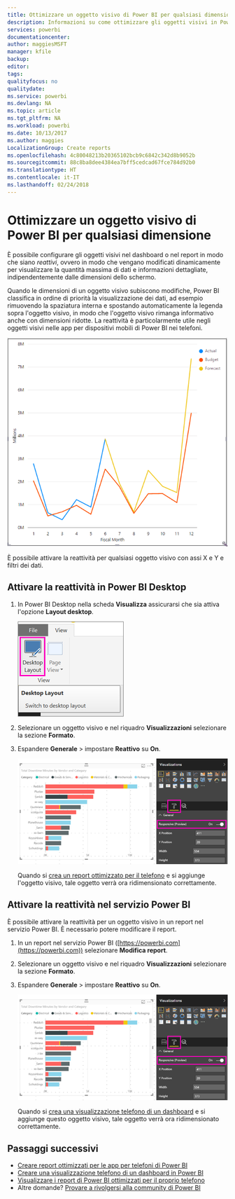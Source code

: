 ```yaml
---
title: Ottimizzare un oggetto visivo di Power BI per qualsiasi dimensione
description: Informazioni su come ottimizzare gli oggetti visivi in Power BI Desktop e nel servizio Power BI per le app per telefoni di Power BI.
services: powerbi
documentationcenter: 
author: maggiesMSFT
manager: kfile
backup: 
editor: 
tags: 
qualityfocus: no
qualitydate: 
ms.service: powerbi
ms.devlang: NA
ms.topic: article
ms.tgt_pltfrm: NA
ms.workload: powerbi
ms.date: 10/13/2017
ms.author: maggies
LocalizationGroup: Create reports
ms.openlocfilehash: 4c80048213b20365102bcb9c6842c342d8b9052b
ms.sourcegitcommit: 88c8ba8dee4384ea7bff5cedcad67fce784d92b0
ms.translationtype: HT
ms.contentlocale: it-IT
ms.lasthandoff: 02/24/2018
---
```

# <a name="optimize-a-power-bi-visual-for-any-size"></a>Ottimizzare un oggetto visivo di Power BI per qualsiasi dimensione
È possibile configurare gli oggetti visivi nel dashboard o nel report in modo che siano *reattivi*, ovvero in modo che vengano modificati dinamicamente per visualizzare la quantità massima di dati e informazioni dettagliate, indipendentemente dalle dimensioni dello schermo.

Quando le dimensioni di un oggetto visivo subiscono modifiche, Power BI classifica in ordine di priorità la visualizzazione dei dati, ad esempio rimuovendo la spaziatura interna e spostando automaticamente la legenda sopra l'oggetto visivo, in modo che l'oggetto visivo rimanga informativo anche con dimensioni ridotte. La reattività è particolarmente utile negli oggetti visivi nelle app per dispositivi mobili di Power BI nei telefoni.

![Ridimensionamento di oggetti visivi reattivi](media/desktop-create-responsive-visuals/power-bi-responsive-visual.gif)

È possibile attivare la reattività per qualsiasi oggetto visivo con assi X e Y e filtri dei dati.

## <a name="turn-on-responsiveness-in-power-bi-desktop"></a>Attivare la reattività in Power BI Desktop
1. In Power BI Desktop nella scheda **Visualizza** assicurarsi che sia attiva l'opzione **Layout desktop**.
   
    ![Icona Layout desktop](media/desktop-create-responsive-visuals/power-bi-desktop-layout.png)
2. Selezionare un oggetto visivo e nel riquadro **Visualizzazioni** selezionare la sezione **Formato**.
3. Espandere **Generale** > impostare **Reattivo** su **On**.
   
    ![Reattivo attivato](media/desktop-create-responsive-visuals/power-bi-turn-responsive-on.png)
   
     Quando si [crea un report ottimizzato per il telefono](desktop-create-phone-report.md) e si aggiunge l'oggetto visivo, tale oggetto verrà ora ridimensionato correttamente.

## <a name="turn-on-responsiveness-in-the-power-bi-service"></a>Attivare la reattività nel servizio Power BI
È possibile attivare la reattività per un oggetto visivo in un report nel servizio Power BI. È necessario potere modificare il report.

1. In un report nel servizio Power BI ([https://powerbi.com](https://powerbi.com)) selezionare **Modifica report**.
2. Selezionare un oggetto visivo e nel riquadro **Visualizzazioni** selezionare la sezione **Formato**.
3. Espandere **Generale** > impostare **Reattivo** su **On**.
   
    ![Reattivo attivato](media/desktop-create-responsive-visuals/power-bi-turn-responsive-on.png)
   
     Quando si [crea una visualizzazione telefono di un dashboard](service-create-dashboard-mobile-phone-view.md) e si aggiunge questo oggetto visivo, tale oggetto verrà ora ridimensionato correttamente.

## <a name="next-steps"></a>Passaggi successivi
* [Creare report ottimizzati per le app per telefoni di Power BI](desktop-create-phone-report.md)
* [Creare una visualizzazione telefono di un dashboard in Power BI](service-create-dashboard-mobile-phone-view.md)
* [Visualizzare i report di Power BI ottimizzati per il proprio telefono](mobile-apps-view-phone-report.md)
* Altre domande? [Provare a rivolgersi alla community di Power BI](http://community.powerbi.com/)

